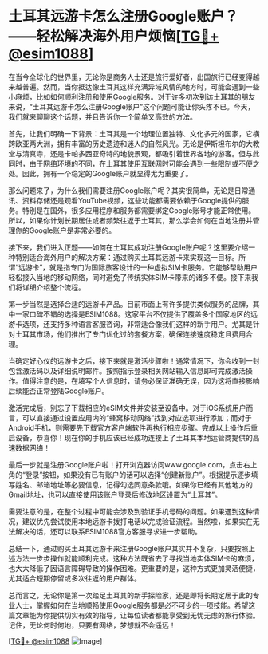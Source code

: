 # 土耳其远游卡怎么注册Google账户？——轻松解决海外用户烦恼[[TG💪+ @esim1088](https://t.me/s/esim1088)]

在当今全球化的世界里，无论你是商务人士还是旅行爱好者，出国旅行已经变得越来越普遍。然而，当你抵达像土耳其这样充满异域风情的地方时，可能会遇到一些小麻烦，比如如何顺利注册和使用Google服务。对于许多初次到访土耳其的朋友来说，“土耳其远游卡怎么注册Google账户”这个问题可能让你头疼不已。今天，我们就来聊聊这个话题，并且告诉你一个简单又高效的方法。

首先，让我们明确一下背景：土耳其是一个地理位置独特、文化多元的国家，它横跨欧亚两大洲，拥有丰富的历史遗迹和迷人的自然风光。无论是伊斯坦布尔的大教堂与清真寺，还是卡帕多西亚奇特的地貌景观，都吸引着世界各地的游客。但与此同时，由于网络环境的不同，在土耳其使用互联网时可能会遇到一些限制或不便之处。因此，拥有一个稳定的Google账户就显得尤为重要了。

那么问题来了，为什么我们需要注册Google账户呢？其实很简单，无论是日常通讯、资料存储还是观看YouTube视频，这些功能都需要依赖于Google提供的服务。特别是在国外，很多应用程序和服务都需要绑定Google账号才能正常使用。所以，如果你计划长期居住或者频繁往返于土耳其，那么学会如何在当地注册并管理你的Google账户是非常必要的。

接下来，我们进入正题——如何在土耳其成功注册Google账户呢？这里要介绍一种特别适合海外用户的解决方案：通过购买土耳其远游卡来实现这一目标。所谓“远游卡”，就是指专门为国际旅客设计的一种虚拟SIM卡服务。它能够帮助用户轻松接入当地的移动网络，同时避免了传统实体SIM卡带来的诸多不便。接下来我们将详细介绍整个流程。

第一步当然是选择合适的远游卡产品。目前市面上有许多提供类似服务的品牌，其中一家口碑不错的选择是ESIM1088。这家平台不仅提供了覆盖多个国家地区的远游卡选项，还支持多种语言客服咨询，非常适合像我们这样的新手用户。尤其是针对土耳其市场，他们推出了专门优化过的套餐方案，确保连接速度稳定且费用合理。

当确定好心仪的远游卡之后，接下来就是激活步骤啦！通常情况下，你会收到一封包含激活码以及详细说明邮件。按照指示登录相关网站输入信息即可完成激活操作。值得注意的是，在填写个人信息时，请务必保证准确无误，因为这将直接影响后续能否正常登陆Google账户。

激活完成后，别忘了下载相应的eSIM文件并安装至设备中。对于iOS系统用户而言，可以直接通过设置应用内的“蜂窝移动网络”找到对应选项进行添加；而对于Android手机，则需要先下载官方客户端软件再执行相应步骤。完成以上操作后重启设备，恭喜你！现在你的手机应该已经成功连接上了土耳其本地运营商提供的高速数据网络！

最后一步就是注册Google账户啦！打开浏览器访问www.google.com，点击右上角的“登录”按钮，如果没有已有账户的话可以选择“创建新账户”。根据提示逐步填写姓名、邮箱地址等必要信息，记得勾选同意条款哦。如果你已经有其他地方的Gmail地址，也可以直接使用该账户登录后修改地区设置为“土耳其”。

需要注意的是，在整个过程中可能会涉及到验证手机号码的问题。如果遇到这种情况，建议优先尝试使用本地远游卡拨打电话以完成验证流程。当然啦，如果实在无法解决的话，还可以联系ESIM1088官方客服寻求进一步帮助。

总结一下，通过购买土耳其远游卡来注册Google账户其实并不复杂，只要按照上述方法一步步操作就能顺利完成。这种方法既省去了寻找当地实体SIM卡的麻烦，也大大降低了因语言障碍导致的操作困难。更重要的是，这种方式更加灵活便捷，尤其适合短期停留或多次往返的用户群体。

总而言之，无论你是第一次踏足土耳其的新手探险家，还是即将长期定居于此的专业人士，掌握如何在当地顺畅使用Google服务都是必不可少的一项技能。希望这篇文章能为你提供切实有效的指导，让每位读者都能享受到无忧无虑的旅行体验。记住，无论何时何地，只要有网络，梦想就不会遥远！

[[TG💪+ @esim1088](https://t.me/s/esim1088) ![Image](https://i.postimg.cc/4NQfJmqS/Snipaste-2025-05-13-00-14-12.png)]